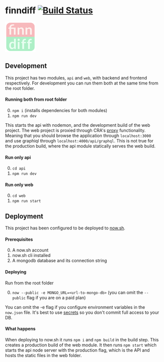 # finndiff [![Build Status](https://travis-ci.org/karl-run/finndiff.svg?branch=master)](https://travis-ci.org/karl-run/finndiff)

<img src="web/src/img/logo.png" alt="alt text" width="100px" height="100px">

## Development

This project has two modules, `api` and `web`, with backend and frontend respectively. For development you can run them both at the same time from the root folder.

#### Running both from root folder
0. `npm i` (installs dependencies for both modules)
1. `npm run dev`

This starts the api with nodemon, and the development build of the web project. The web project is proxied through CRA's [proxy](https://github.com/facebookincubator/create-react-app/blob/master/packages/react-scripts/template/README.md#proxying-api-requests-in-development) functionality. Meaning that you should browse the application through `localhost:3000` and use graphiql through `localhost:4000/api/graphql`. This is not true for the production build, where the api module statically serves the web build.

#### Run only api
0. `cd api`
2. `npm run dev`

#### Run only web
0. `cd web`
2. `npm run start`

## Deployment

This project has been configured to be deployed to [now.sh](https:now.sh).

#### Prerequisites

0. A now.sh account
1. now.sh cli installed
2. A mongodb database and its connection string

#### Deploying

Run from the root folder

0. `now --public -e MONGO_URL=<url-to-mongo-db>` (you can omit the `--public` flag if you are on a paid plan)

You can omit the -e flag if you configure environment variables in the `now.json` file. It's best to use [secrets](https://zeit.co/docs/features/env-and-secrets#securing-env-variables-using-secrets) so you don't commit full access to your DB.

#### What happens

When deploying to now.sh it runs `npm i` and `npm build` in the build step. This creates a production build of the web module. It then runs `npm start` which starts the api node server with the production flag, which is the API and hosts the static files in the web folder.
